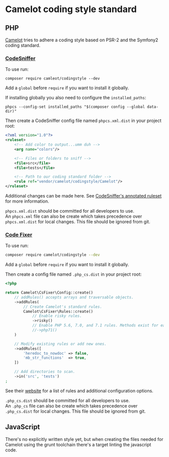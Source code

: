 Camelot coding style standard
=============================

PHP
---

[Camelot](https://github.com/CamelotProject) tries to adhere a coding style based on PSR-2
and the Symfony2 coding standard.

### [CodeSniffer][phpcs]

To use run:
```
composer require camleot/codingstyle --dev
```
Add a `global` before `require` if you want to install it globally.

If installing globally you also need to configure the `installed_paths`:
```
phpcs --config-set installed_paths "$(composer config --global data-dir)"
```

Then create a CodeSniffer config file named `phpcs.xml.dist` in your project root:
```xml
<?xml version="1.0"?>
<ruleset>
    <!-- Add color to output...umm duh -->
    <arg name="colors"/>

    <!-- Files or folders to sniff -->
    <file>src</file>
    <file>tests</file>

    <!-- Path to our coding standard folder -->
    <rule ref="vendor/camelot/codingstyle/Camelot"/>
</ruleset>
```
Additional changes can be made here. See [CodeSniffer's annotated ruleset][phpcs_ruleset] for more information.

`phpcs.xml.dist` should be committed for all developers to use.  
An `phpcs.xml` file can also be create which takes precedence over `phpcs.xml.dist` for local
changes. This file should be ignored from git.


### [Code Fixer][code_fixer]

To use run:
```bash
composer require camelot/codingstyle --dev
```
Add a `global` before `require` if you want to install it globally.

Then create a config file named `.php_cs.dist` in your project root:
```php
<?php

return Camelot\CsFixer\Config::create()
    // addRules() accepts arrays and traversable objects.
    ->addRules(
        // Create Camelot's standard rules.
        Camelot\CsFixer\Rules::create()
            // Enable risky rules.
            ->risky()
            // Enable PHP 5.6, 7.0, and 7.1 rules. Methods exist for each version.
            //->php71()
    )

    // Modify existing rules or add new ones.
    ->addRules([
        'heredoc_to_nowdoc' => false,
        'mb_str_functions'  => true,
    ])

    // Add directories to scan.
    ->in('src', 'tests')
;
```
See their [website][code_fixer] for a list of rules and additional configuration options.

`.php_cs.dist` should be committed for all developers to use.  
An `.php_cs` file can also be create which takes precedence over `.php_cs.dist` for local
changes. This file should be ignored from git. 

JavaScript
----------

There's no explicitly written style yet, but when creating the files needed for
Camelot using the grunt toolchain there's a target linting the javascript code.

[phpcs]: http://pear.php.net/package/PHP_CodeSniffer
[phpcs_ruleset]: https://github.com/squizlabs/PHP_CodeSniffer/wiki/Annotated-ruleset.xml
[code_fixer]: http://cs.sensiolabs.org
